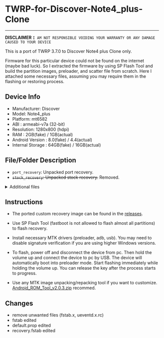 # TWRP-for-Discover-Note4_plus-Clone
---

**DISCLAIMER**
`I AM NOT RESPONSIBLE VOIDING YOUR WARRANTY OR ANY DAMAGE CAUSED TO YOUR DEVICE`

This is a port of TWRP 3.7.0 to Discover Note4 plus Clone only.

Firmware for this particular device could not be found on the internet (maybe bad luck). So I extracted the firmware by using SP Flash Tool and build the partition images, preloader, and scatter file from scratch. Here I attached some necessary files, assuming you may require them in the flashing or restoring process. 

## Device Info
- Manufacturer: Discover
- Model: Note4_plus
- Platform: mt6582
- ABI : armeabi-v7a (32-bit)
- Resolution: 1280x800 (hdpi)
- RAM : 2GB(fake) / 1GB(actual)
- Android Version : 8.0(fake) / 4.4(actual)
- Internal Storage : 64GB(fake) / 16GB(actual)
 
## File/Folder Description
- `port_recovery`: Unpacked port recovery.
- ~~`stock_recovery`: Unpacked stock recovery.~~ Removed.

<details>
<summary>Additional files</summary>
+ <details>`MT6582_Android_scatter.txt`: Device memory structure file.</details>
+ <details>`preloader_bird82_cwet_a_kk.bin`: Device partition index file.</details>
+ <details>`boot_magisk.img`: Magisk patched stock boot.img</details>
+ <details>`stock_recovery.img`: Extracted stock recovery image(ALPS.KK1.MP1.V2.10).</details>
+ <details>~~`twrp-3.7.0_9-0-tilapia.img`: Pre-build TWRP image. Use for porting.~~ Removed.</details>
</details>


## Instructions

- The ported custom recovery image can be found in the [releases](https://github.com/thiwaK/TWRP-for-Discover-Note4_plus-Clone/releases).

- Use SP Flash Tool (fastboot is not allowed to flash almost all partitions) to flash recovery.

- Install necessary MTK drivers (preloader, adb, usb). You may need to disable signature verification if you are using higher Windows versions.

- To flash, power off and disconnect the device from pc. Then hold the volume up and connect the device to pc by USB. The device will automatically boot into preloader mode. Start flashing immediately while holding the volume up. You can release the key after the process starts to progress.

- Use any MTK image unpacking/repacking tool if you want to customize. [Android_ROM_Tool_v2.0.3.zip](https://download2268.mediafire.com/h6kjg21odziglCYkoeFkibhrztjT4pZvd_MsYMt7pZbWlKjpjRmlYfEt9a75C5H8ejdKK0c2jQnVbVPNNUka3KVzyYK5wzcuR04kfEjknPQany-12115CzdDbSOS19A_V2H_J2Yi9zAMgxYHH6EPJeuIoObXWAxrBdIqhwsNKGc6ytY/vgqe6w7sfxqd8ur/Android_ROM_Tool_v2.0.3.zip) recommed.



## Changes
- remove unwanted files (fstab.x, ueventd.x.rc)
- fstab edited
- default.prop edited
- recovery.fstab edited